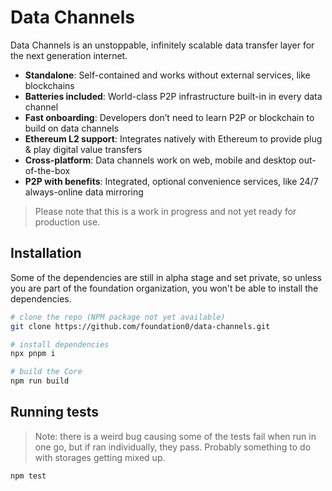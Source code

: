 # Data Channels

Data Channels is an unstoppable, infinitely scalable data transfer layer for the next generation internet.


- **Standalone**: Self-contained and works without external services, like blockchains
- **Batteries included**: World-class P2P infrastructure built-in in every data channel
- **Fast onboarding**: Developers don’t need to learn P2P or blockchain to build on data channels
- **Ethereum L2 support**: Integrates natively with Ethereum to provide plug & play digital value transfers
- **Cross-platform**: Data channels work on web, mobile and desktop out-of-the-box
- **P2P with benefits**: Integrated, optional convenience services, like 24/7 always-online data mirroring

> Please note that this is a work in progress and not yet ready for production use.

## Installation

Some of the dependencies are still in alpha stage and set private, so unless you are part of the foundation organization, you won't be able to install the dependencies.

```bash
# clone the repo (NPM package not yet available)
git clone https://github.com/foundation0/data-channels.git

# install dependencies
npx pnpm i

# build the Core
npm run build
```
## Running tests

> Note: there is a weird bug causing some of the tests fail when run in one go, but if ran individually, they pass. Probably something to do with storages getting mixed up.

```bash
npm test
```